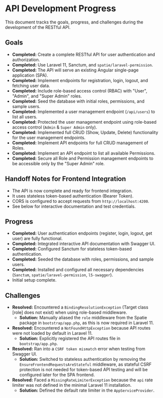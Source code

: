 # API Development Progress

This document tracks the goals, progress, and challenges during the development of the RESTful API.

## Goals

- **Completed:** Create a complete RESTful API for user authentication and authorization.
- **Completed:** Use Laravel 11, Sanctum, and `spatie/laravel-permission`.
- **Completed:** The API will serve an existing Angular single-page application (SPA).
- **Completed:** Implement endpoints for registration, login, logout, and fetching user data.
- **Completed:** Include role-based access control (RBAC) with "User", "Admin", and "Super Admin" roles.
- **Completed:** Seed the database with initial roles, permissions, and sample users.
- **Completed:** Implemented a user management endpoint (`/api/users`) to list all users.
- **Completed:** Protected the user management endpoint using role-based access control (`Admin` & `Super Admin` only).
- **Completed:** Implemented full CRUD (Show, Update, Delete) functionality for the user management endpoints.
- **Completed:** Implement API endpoints for full CRUD management of Roles.
- **Completed:** Implement an API endpoint to list all available Permissions.
- **Completed:** Secure all Role and Permission management endpoints to be accessible only by the "Super Admin" role.

## Handoff Notes for Frontend Integration

- The API is now complete and ready for frontend integration.
- It uses stateless token-based authentication (Bearer Token).
- CORS is configured to accept requests from `http://localhost:4200`.
- See below for interactive documentation and test credentials.

## Progress

- **Completed:** User authentication endpoints (register, login, logout, get user) are fully functional.
- **Completed:** Integrated interactive API documentation with Swagger UI.
- **Completed:** Configured Sanctum for stateless token-based authentication.
- **Completed:** Seeded the database with roles, permissions, and sample users.
- **Completed:** Installed and configured all necessary dependencies (`Sanctum`, `spatie/laravel-permission`, `l5-swagger`).
- Initial setup complete.

## Challenges

- **Resolved:** Encountered a `BindingResolutionException` (Target class [role] does not exist) when using role-based middleware.
  - **Solution:** Manually aliased the `role` middleware from the Spatie package in `bootstrap/app.php`, as this is now required in Laravel 11.
- **Resolved:** Encountered a `NotFoundHttpException` because API routes were not loaded by default in Laravel 11.
  - **Solution:** Explicitly registered the API routes file in `bootstrap/app.php`.
- **Resolved:** Ran into a `CSRF token mismatch` error when testing from Swagger UI.
  - **Solution:** Switched to stateless authentication by removing the `EnsureFrontendRequestsAreStateful` middleware, as stateful CSRF protection is not needed for token-based API testing and will be configured later for the SPA frontend.
- **Resolved:** Faced a `MissingRateLimiterException` because the `api` rate limiter was not defined in the minimal Laravel 11 installation.
  - **Solution:** Defined the default rate limiter in the `AppServiceProvider`.
